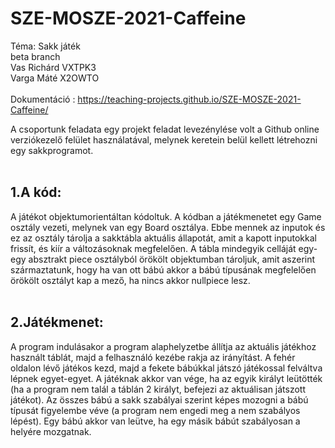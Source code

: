 # SZE-MOSZE-2021-Caffeine
Téma: Sakk játék
<br/>
beta branch
<br/>
Vas Richárd VXTPK3 <br/>
Varga Máté X2OWTO <br/>
<br/>
Dokumentáció : https://teaching-projects.github.io/SZE-MOSZE-2021-Caffeine/ <br/>

A csoportunk feladata egy projekt feladat levezénylése volt a Github online verziókezelő felület használatával, melynek keretein belül kellett létrehozni egy sakkprogramot.<br/>
<br/>
## 1.A kód:<br/>
A játékot objektumorientáltan kódoltuk. A kódban a játékmenetet egy Game osztály vezeti, melynek van egy Board osztálya. Ebbe mennek az inputok és ez az osztály tárolja a sakktábla aktuális állapotát, amit a kapott inputokkal frissít, és kiír a változásoknak megfelelően. A tábla mindegyik celláját egy-egy absztrakt piece osztályból örökölt objektumban tároljuk, amit aszerint származtatunk, hogy ha van ott bábú akkor a bábú típusának megfelelően örökölt osztályt kap a mező, ha nincs akkor nullpiece lesz.<br/>
<br/>
## 2.Játékmenet:<br/>
A program indulásakor a program alaphelyzetbe állítja az aktuális játékhoz használt táblát, majd a felhasználó kezébe rakja az irányítást. A fehér oldalon lévő játékos kezd, majd a fekete bábúkkal játszó játékossal felváltva lépnek egyet-egyet. A játéknak akkor van vége, ha az egyik királyt leütötték (ha a program nem talál a táblán 2 királyt, befejezi az aktuálisan játszott játékot). Az összes bábú a sakk szabályai szerint képes mozogni a bábú típusát figyelembe véve (a program nem engedi meg a nem szabályos lépést). Egy bábú akkor van leütve, ha egy másik bábút szabályosan a helyére mozgatnak.
